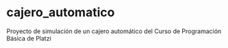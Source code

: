 # cajero_automatico
Proyecto de simulación de un cajero automático del Curso de Programación Básica de Platzi
